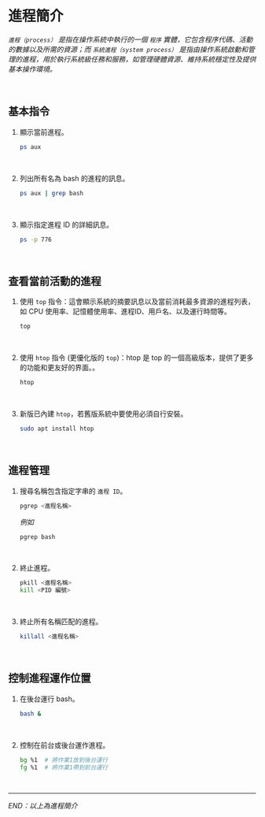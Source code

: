 # 進程簡介

_`進程（process）` 是指在操作系統中執行的一個 `程序` 實體，它包含程序代碼、活動的數據以及所需的資源；而 `系統進程（system process）` 是指由操作系統啟動和管理的進程，用於執行系統級任務和服務，如管理硬體資源、維持系統穩定性及提供基本操作環境。_

<br>

## 基本指令

1. 顯示當前進程。

    ```bash
    ps aux
    ```

<br>

2. 列出所有名為 bash 的進程的訊息。

    ```bash
    ps aux | grep bash
    ```

<br>

3. 顯示指定進程 ID 的詳細訊息。

    ```bash
    ps -p 776
    ```

<br>

## 查看當前活動的進程

1. 使用 `top` 指令：這會顯示系統的摘要訊息以及當前消耗最多資源的進程列表，如 CPU 使用率、記憶體使用率、進程ID、用戶名、以及運行時間等。

    ```bash
    top
    ```

<br>

2. 使用 `htop` 指令 (更優化版的 `top`)：htop 是 top 的一個高級版本，提供了更多的功能和更友好的界面。。

    ```bash
    htop
    ```

<br>

3. 新版已內建 `htop`，若舊版系統中要使用必須自行安裝。

    ```bash
    sudo apt install htop
    ```

<br>

## 進程管理

1. 搜尋名稱包含指定字串的 `進程 ID`。

    ```bash
    pgrep <進程名稱>
    ```

    _例如_

    ```bash
    pgrep bash
    ```

<br>

2. 終止進程。

    ```bash
    pkill <進程名稱>
    kill <PID 編號>
    ```

<br>

3. 終止所有名稱匹配的進程。

    ```bash
    killall <進程名稱>
    ```

<br>

## 控制進程運作位置

1. 在後台運行 bash。

    ```bash
    bash &
    ```

<br>

2. 控制在前台或後台運作進程。

    ```bash
    bg %1  # 將作業1放到後台運行
    fg %1  # 將作業1帶到前台運行
    ```

<br>

___

_END：以上為進程簡介_
